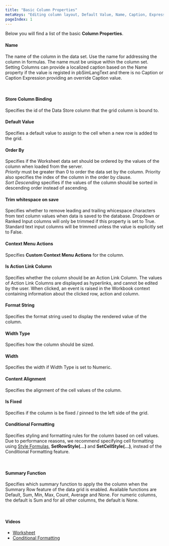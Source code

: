 ```yaml
---
title: "Basic Column Properties"
metaKeys: "Editing column layout, Default Value, Name, Caption, Expression, Store Column Binding, Order By, Dropdown Selection, custom parameters, format, formatter"
pageIndex: 1
---
```


Below you will find a list of the basic **Column Properties**.
<br/>

#### Name

The name of the column in the data set. Use the name for addressing the column in formulas. The name must be unique within the column set. Setting Columns can provide a localized caption based on the Name property if the value is registed in pbSimLangText and there is no Caption or Caption Expression providing an override Caption value.

<br/>

#### Store Column Binding

Specifies the id of the Data Store column that the grid column is bound to.
<br/>

#### Default Value

Specifies a default value to assign to the cell when a new row is added to the grid.
<br/>

#### Order By

Specifies if the Worksheet data set should be ordered by the values of the column when loaded from the server.  
*Priority* must be greater than 0 to order the data set by the column. Priority also specifies the index of the column in the order by clause.  
*Sort Descending* specifies if the values of the column should be sorted in descending order instead of ascending.
<br/>

#### Trim whitespace on save

Specifies whether to remove leading and trailing whicespace characters from text column values when data is saved to the database. Dropdown or Ranked Input columns will only be trimmed if this property is set to True. Standard text input columns will be trimmed unless the value is explicitly set to False.
<br/>

#### Context Menu Actions

Specifies **Custom Context Menu Actions** for the column. 
<br/>

#### Is Action Link Column

Specifies whether the column should be an Action Link Column. The values of Action Link Columns are displayed as hyperlinks, and cannot be edited by the user. When clicked, an event is raised in the Workbook context containing information about the clicked row, action and column.
<br/>

#### Format String

Specifies the format string used to display the rendered value of the column.
<br/>

#### Width Type

Specifies how the column should be sized.
<br/>

#### Width

Specifies the width if Width Type is set to Numeric.
<br/>

#### Content Alignment

Specifies the alignment of the cell values of the column.
<br/>


#### Is Fixed

Specifies if the column is be fixed / pinned to the left side of the grid.
<br/>

#### Conditional Formatting

Specifies styling and formatting rules for the column based on cell values. Due to performance reasons, we recommend specifying cell formatting using [Style Formulas](../calculations/cellnrowstylfunc.md), **SetRowStyle(…)** and **SetCellStyle(…)**, instead of the Conditional Formatting feature.


<br/>

#### Summary Function

Specifies which summary function to apply the the column when the Summary Row feature of the data grid is enabled. Available functions are Default, Sum, Min, Max, Count, Average and None. For numeric columns, the default is Sum and for all other columns, the default is None.


<br/>

#### Videos
* [Worksheet](../../../videos/worksheet.md)
* [Conditional Formatting](https://profitbasedocs.blob.core.windows.net/videos/Worksheet%20-%20Conditional%20Formating.mp4)